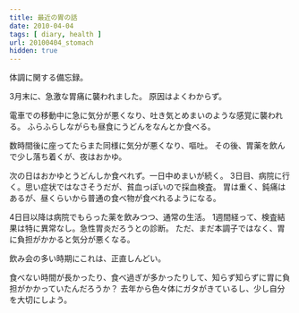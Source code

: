 ```yaml
---
title: 最近の胃の話
date: 2010-04-04
tags: [ diary, health ]
url: 20100404_stomach
hidden: true
---
```

体調に関する備忘録。

3月末に、急激な胃痛に襲われました。
原因はよくわからず。

電車での移動中に急に気分が悪くなり、吐き気とめまいのような感覚に襲われる。
ふらふらしながらも昼食にうどんをなんとか食べる。

数時間後に座ってたらまた同様に気分が悪くなり、嘔吐。
その後、胃薬を飲んで少し落ち着くが、夜はおかゆ。

次の日はおかゆとうどんしか食べれず。一日中めまいが続く。
3日目、病院に行く。思い症状ではなさそうだが、貧血っぽいので採血検査。
胃は重く、鈍痛はあるが、昼くらいから普通の食べ物が食べれるようになる。

4日目以降は病院でもらった薬を飲みつつ、通常の生活。
1週間経って、検査結果は特に異常なし。急性胃炎だろうとの診断。
ただ、まだ本調子ではなく、胃に負担がかかると気分が悪くなる。

飲み会の多い時期にこれは、正直しんどい。

食べない時間が長かったり、食べ過ぎが多かったりして、知らず知らずに胃に負担がかかっていたんだろうか？
去年から色々体にガタがきているし、少し自分を大切にしよう。
